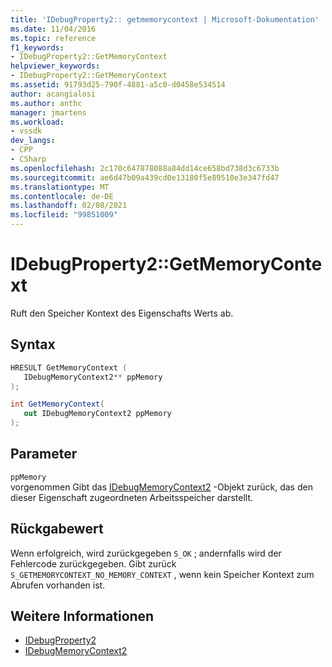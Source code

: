 ```yaml
---
title: 'IDebugProperty2:: getmemorycontext | Microsoft-Dokumentation'
ms.date: 11/04/2016
ms.topic: reference
f1_keywords:
- IDebugProperty2::GetMemoryContext
helpviewer_keywords:
- IDebugProperty2::GetMemoryContext
ms.assetid: 91793d25-790f-4881-a5c0-d0458e534514
author: acangialosi
ms.author: anthc
manager: jmartens
ms.workload:
- vssdk
dev_langs:
- CPP
- CSharp
ms.openlocfilehash: 2c170c647878088a84dd14ce658bd738d3c6733b
ms.sourcegitcommit: ae6d47b09a439cd0e13180f5e89510e3e347fd47
ms.translationtype: MT
ms.contentlocale: de-DE
ms.lasthandoff: 02/08/2021
ms.locfileid: "99851009"
---
```

# <a name="idebugproperty2getmemorycontext"></a>IDebugProperty2::GetMemoryContext
Ruft den Speicher Kontext des Eigenschafts Werts ab.

## <a name="syntax"></a>Syntax

```cpp
HRESULT GetMemoryContext ( 
   IDebugMemoryContext2** ppMemory
);
```

```csharp
int GetMemoryContext(
   out IDebugMemoryContext2 ppMemory
);
```

## <a name="parameters"></a>Parameter
`ppMemory`\
vorgenommen Gibt das [IDebugMemoryContext2](../../../extensibility/debugger/reference/idebugmemorycontext2.md) -Objekt zurück, das den dieser Eigenschaft zugeordneten Arbeitsspeicher darstellt.

## <a name="return-value"></a>Rückgabewert
 Wenn erfolgreich, wird zurückgegeben `S_OK` ; andernfalls wird der Fehlercode zurückgegeben. Gibt zurück `S_GETMEMORYCONTEXT_NO_MEMORY_CONTEXT` , wenn kein Speicher Kontext zum Abrufen vorhanden ist.

## <a name="see-also"></a>Weitere Informationen
- [IDebugProperty2](../../../extensibility/debugger/reference/idebugproperty2.md)
- [IDebugMemoryContext2](../../../extensibility/debugger/reference/idebugmemorycontext2.md)
